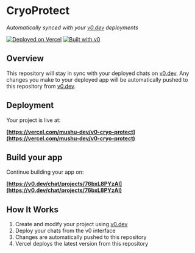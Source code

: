 # CryoProtect

*Automatically synced with your [v0.dev](https://v0.dev) deployments*

[![Deployed on Vercel](https://img.shields.io/badge/Deployed%20on-Vercel-black?style=for-the-badge&logo=vercel)](https://vercel.com/mushu-dev/v0-cryo-protect)
[![Built with v0](https://img.shields.io/badge/Built%20with-v0.dev-black?style=for-the-badge)](https://v0.dev/chat/projects/76bxL8PYzAI)

## Overview

This repository will stay in sync with your deployed chats on [v0.dev](https://v0.dev).
Any changes you make to your deployed app will be automatically pushed to this repository from [v0.dev](https://v0.dev).

## Deployment

Your project is live at:

**[https://vercel.com/mushu-dev/v0-cryo-protect](https://vercel.com/mushu-dev/v0-cryo-protect)**

## Build your app

Continue building your app on:

**[https://v0.dev/chat/projects/76bxL8PYzAI](https://v0.dev/chat/projects/76bxL8PYzAI)**

## How It Works

1. Create and modify your project using [v0.dev](https://v0.dev)
2. Deploy your chats from the v0 interface
3. Changes are automatically pushed to this repository
4. Vercel deploys the latest version from this repository
